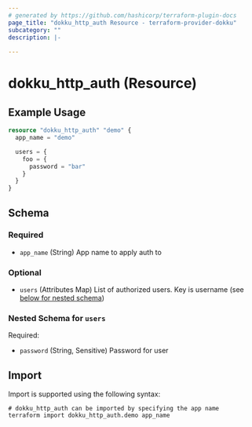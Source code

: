 ```yaml
---
# generated by https://github.com/hashicorp/terraform-plugin-docs
page_title: "dokku_http_auth Resource - terraform-provider-dokku"
subcategory: ""
description: |-
  
---
```


# dokku_http_auth (Resource)



## Example Usage

```terraform
resource "dokku_http_auth" "demo" {
  app_name = "demo"

  users = {
    foo = {
      password = "bar"
    }
  }
}
```

<!-- schema generated by tfplugindocs -->
## Schema

### Required

- `app_name` (String) App name to apply auth to

### Optional

- `users` (Attributes Map) List of authorized users. Key is username (see [below for nested schema](#nestedatt--users))

<a id="nestedatt--users"></a>
### Nested Schema for `users`

Required:

- `password` (String, Sensitive) Password for user

## Import

Import is supported using the following syntax:

```shell
# dokku_http_auth can be imported by specifying the app name
terraform import dokku_http_auth.demo app_name
```
